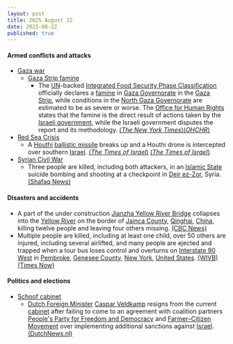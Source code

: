 ```yaml
---
layout: post
title: 2025 August 22
date: 2025-08-22
published: true
---
```



#### Armed conflicts and attacks

* [Gaza war](https://en.wikipedia.org/wiki/Gaza_war "Gaza war")
  * [Gaza Strip famine](https://en.wikipedia.org/wiki/Gaza_Strip_famine "Gaza Strip famine")
    * The [UN](https://en.wikipedia.org/wiki/United_Nations "United Nations")-backed [Integrated Food Security Phase Classification](https://en.wikipedia.org/wiki/Integrated_Food_Security_Phase_Classification "Integrated Food Security Phase Classification") officially declares a [famine](https://en.wikipedia.org/wiki/Famine "Famine") in [Gaza Governorate](https://en.wikipedia.org/wiki/Gaza_Governorate "Gaza Governorate") in the [Gaza Strip](https://en.wikipedia.org/wiki/Gaza_Strip "Gaza Strip"), while conditions in the [North Gaza Governorate](https://en.wikipedia.org/wiki/North_Gaza_Governorate "North Gaza Governorate") are estimated to be as severe or worse. The [Office for Human Rights](https://en.wikipedia.org/wiki/OHCHR "OHCHR") states that the famine is the direct result of actions taken by the [Israeli government](https://en.wikipedia.org/wiki/Israeli_government "Israeli government"), while the Israeli government disputes the report and its methodology. [(*The New York Times*)](https://www.nytimes.com/2025/08/22/world/middleeast/famine-gaza-city-israel.html)[(*OHCHR*)](https://www.ohchr.org/en/press-releases/2025/08/turk-says-gaza-governorate-famine-direct-result-israeli-government-actions)
* [Red Sea Crisis](https://en.wikipedia.org/wiki/Red_Sea_Crisis "Red Sea Crisis")
  * A [Houthi](https://en.wikipedia.org/wiki/Houthi "Houthi") [ballistic missile](https://en.wikipedia.org/wiki/Ballistic_missile "Ballistic missile") breaks up and a Houthi drone is intercepted over southern [Israel](https://en.wikipedia.org/wiki/Israel "Israel"). [(*The Times of Israel*)](https://www.timesofisrael.com/idf-downs-houthi-drone-over-southern-israel-after-several-failed-attempts/) [(*The Times of Israel*)](https://www.timesofisrael.com/liveblog-august-22-2025/)
* [Syrian Civil War](https://en.wikipedia.org/wiki/Syrian_Civil_War "Syrian Civil War")
  * Three people are killed, including both attackers, in an [Islamic State](https://en.wikipedia.org/wiki/Islamic_State "Islamic State") suicide bombing and shooting at a checkpoint in [Deir ez-Zor](https://en.wikipedia.org/wiki/Deir_ez-Zor "Deir ez-Zor"), Syria. [(Shafaq News)](https://shafaq.com/en/Middle-East/ISIS-suicide-attack-targets-checkpoint-in-Syria-s-Deir-ez-Zor)

#### Disasters and accidents

* A part of the under construction [Jianzha Yellow River Bridge](https://en.wikipedia.org/wiki/Jianzha_Yellow_River_Bridge "Jianzha Yellow River Bridge") collapses into the [Yellow River](https://en.wikipedia.org/wiki/Yellow_River "Yellow River") on the border of [Jainca County](https://en.wikipedia.org/wiki/Jainca_County "Jainca County"), [Qinghai](https://en.wikipedia.org/wiki/Qinghai "Qinghai"), [China](https://en.wikipedia.org/wiki/China "China"), killing twelve people and leaving four others missing. [(CBC News)](https://www.cbsnews.com/news/china-bridge-collapse-yellow-river-video-state-media-say-6-deaths/)
* Multiple people are killed, including at least one child, over 50 others are injured, including several airlifted, and many people are ejected and trapped when a tour bus loses control and overturns on [Interstate 90 West](https://en.wikipedia.org/wiki/Interstate_90_in_New_York "Interstate 90 in New York") in [Pembroke](https://en.wikipedia.org/wiki/Pembroke%2C_New_York "Pembroke, New York"), [Genesee County](https://en.wikipedia.org/wiki/Genesee_County%2C_New_York "Genesee County, New York"), [New York](https://en.wikipedia.org/wiki/New_York_%28state%29 "New York (state)"), [United States](https://en.wikipedia.org/wiki/United_States "United States"). [(WIVB)](https://www.wivb.com/news/local-news/western-new-york/genesee-county/all-lanes-closed-after-bus-crash-on-i-90-in-pembroke/) [(Times Now)](https://www.timesnownews.com/world/us/us-news/genesee-county-mass-casualty-incident-52-hurt-after-tour-bus-crashes-on-i-90-w-in-pembroke-new-york-article-152508778)

#### Politics and elections

* [Schoof cabinet](https://en.wikipedia.org/wiki/Schoof_cabinet "Schoof cabinet")
  * [Dutch Foreign Minister](https://en.wikipedia.org/wiki/Minister_of_Foreign_Affairs_of_the_Netherlands "Minister of Foreign Affairs of the Netherlands") [Caspar Veldkamp](https://en.wikipedia.org/wiki/Caspar_Veldkamp "Caspar Veldkamp") resigns from the current [cabinet](https://en.wikipedia.org/wiki/Cabinet_of_the_Netherlands "Cabinet of the Netherlands") after failing to come to an agreement with coalition partners [People's Party for Freedom and Democracy](https://en.wikipedia.org/wiki/People%27s_Party_for_Freedom_and_Democracy "People's Party for Freedom and Democracy") and [Farmer–Citizen Movement](https://en.wikipedia.org/wiki/Farmer%E2%80%93Citizen_Movement "Farmer–Citizen Movement") over implementing additional sanctions against [Israel](https://en.wikipedia.org/wiki/Israel "Israel"). [(DutchNews.nl)](https://www.dutchnews.nl/2025/08/no-extra-measures-against-israel-dutch-foreign-minister-resigns/)

